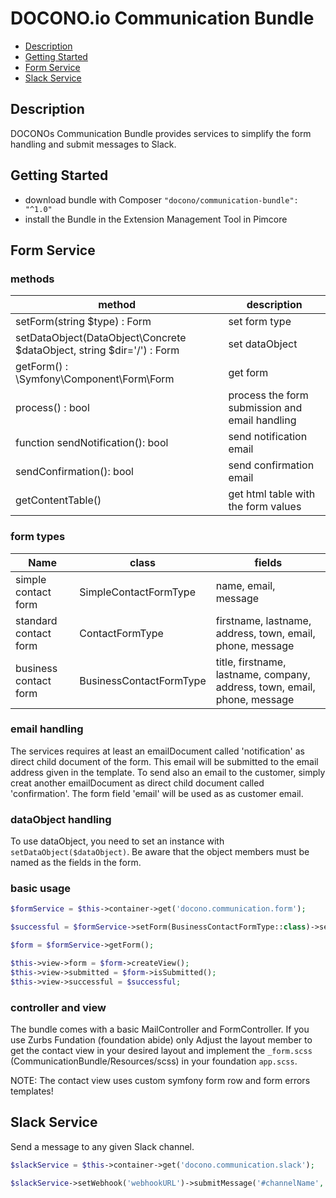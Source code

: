 # DOCONO.io Communication Bundle
* [Description](#description)
* [Getting Started](#getting-started)
* [Form Service](#form-service)
* [Slack Service](#slack-service)

<a name="description"/>

## Description
DOCONOs Communication Bundle provides services to simplify the form handling and submit messages to Slack.

<a name="getting-started"/>

## Getting Started
* download bundle with Composer ```"docono/communication-bundle": "^1.0"```
* install the Bundle in the Extension Management Tool in Pimcore

<a name="form-service"/>

## Form Service

### methods
| method                                                                    | description                                      |
|---------------------------------------------------------------------------|--------------------------------------------------|
| setForm(string $type) : Form                                              | set form type                                    |
| setDataObject(DataObject\Concrete $dataObject, string $dir='/') : Form    | set dataObject                                   |
| getForm() : \Symfony\Component\Form\Form                                  | get form                                         |
| process() : bool                                                          | process the form submission and email handling   |
| function sendNotification(): bool                                         | send notification email                          |
| sendConfirmation(): bool                                                  | send confirmation email                          |
| getContentTable()                                                         | get html table with the form values              |


### form types
| Name                    | class                    | fields                                                                     |
|-------------------------|--------------------------|----------------------------------------------------------------------------|
| simple contact form     | SimpleContactFormType    | name, email, message                                                       |
| standard contact form   | ContactFormType          | firstname, lastname, address, town, email, phone, message                  |
| business contact form   | BusinessContactFormType  | title, firstname, lastname, company, address, town, email, phone, message  |

### email handling
The services requires at least an emailDocument called 'notification' as direct child document of the form. This email will be submitted to the email address given in the template.
To send also an email to the customer, simply creat another emailDocument as direct child document called 'confirmation'. The form field 'email' will be used as as customer email.

### dataObject handling
To use dataObject, you need to set an instance with `setDataObject($dataObject)`.
Be aware that the object members must be named as the fields in the form.

### basic usage
```php
$formService = $this->container->get('docono.communication.form');

$successful = $formService->setForm(BusinessContactFormType::class)->setDataObject(new Enquiry())->process();

$form = $formService->getForm();

$this->view->form = $form->createView();
$this->view->submitted = $form->isSubmitted();
$this->view->successful = $successful;
```

### controller and view
The bundle comes with a basic MailController and FormController.
If you use Zurbs Fundation (foundation abide) only Adjust the layout member to get the contact view in your desired layout and implement the `_form.scss` (CommunicationBundle/Resources/scss) in your foundation `app.scss`.

NOTE: The contact view uses custom symfony form row and form errors templates!

<a name="slack-service"/>

## Slack Service
Send a message to any given Slack channel.

```php
$slackService = $this->container->get('docono.communication.slack');

$slackService->setWebhook('webhookURL')->submitMessage('#channelName', 'botName', 'message'); 
```